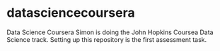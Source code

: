 datasciencecoursera
===================

Data Science Coursera
Simon is doing the John Hopkins Coursea Data Science track.
Setting up this repository is the first assessment task.
